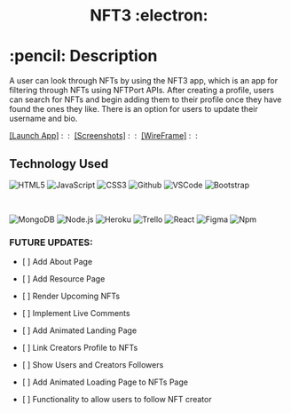 <h1 align="center">NFT3 :electron:</h1>
<h1>:pencil: Description</h1>
<p> A user can look through NFTs by using the NFT3 app, which is an app for filtering through NFTs using NFTPort APIs. 
    After creating a profile, users can search for NFTs and begin adding them to their profile once they have found the ones they like.
    There is an option for users to update their username and bio.
</p>
<a href="https://nft3-react.herokuapp.com/">[Launch App]<a> :&nbsp :&nbsp
<a href="#">[Screenshots]<a> :&nbsp :&nbsp
<a href="#">[WireFrame]<a> :&nbsp :&nbsp

<h2>Technology Used</h2>

![HTML5](https://img.shields.io/badge/-HTML5-333?style=flat&logo=html5)
![JavaScript](https://img.shields.io/badge/-JavaScript-333?style=flat&logo=javascript) 
![CSS3](https://img.shields.io/badge/-CSS-333?style=flat&logo=css3)
![Github](https://img.shields.io/badge/-GitHub-333?style=flat&logo=github)
![VSCode](https://img.shields.io/badge/-VS_Code-333?style=flat&logo=visualstudio)
![Bootstrap](https://img.shields.io/badge/-Bootstrap-333?style=flat&logo=bootstrap)

<br />

![MongoDB](https://img.shields.io/badge/-MongoDB-333?style=flat&logo=mongoDB)
![Node.js](https://img.shields.io/badge/-Node.js-333?style=flat&logo=node.js)
![Heroku](https://img.shields.io/badge/-Heroku-333?style=flat&logo=heroku)
![Trello](https://img.shields.io/badge/-Trello-333?style=flat&logo=trello)
![React](https://img.shields.io/badge/-React-333?style=flat&logo=react)
![Figma](https://img.shields.io/badge/-Figma-333?style=flat&logo=figma)
![Npm](https://img.shields.io/badge/-Npm-333?style=flat&logo=npm)

<h3>FUTURE UPDATES:</h3>
<ul><li>[ ] Add About Page</li></ul>
<ul><li>[ ] Add Resource Page</li></ul>
<ul><li>[ ] Render Upcoming NFTs</li></ul>
<ul><li>[ ] Implement Live Comments</li></ul>
<ul><li>[ ] Add Animated Landing Page</li></ul>
<ul><li>[ ] Link Creators Profile to NFTs</li></ul>
<ul><li>[ ] Show Users and Creators Followers</li></ul>
<ul><li>[ ] Add Animated Loading Page to NFTs Page</li></ul>
<ul><li>[ ] Functionality to allow users to follow NFT creator</li></ul>